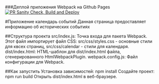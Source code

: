 ###Деплой приложения Webpack на Github Pages
[![PR Sanity Check, Build and Deploy](https://github.com/YPivneva/almanac/actions/workflows/sanity-check.yml/badge.svg?branch=airtable)](https://github.com/YPivneva/almanac/actions/workflows/sanity-check.yml)


#Приложение календарь событий Данная страница предоставляет информацию об исторических событиях

##Структура проекта src/index.js: Точка входа для пакета Webpack. Этот файл импортирует файл CSS: 
src/css/styles.css - основные стили для квсех страниц,
src/css/calendar - стили для календаря.
dist/index.html: HTML-шаблон для dist/index.html файла, сгенерированного HtmlWebpackPlugin. 
webpack.config.js: Файл конфигурации для Webpack.

##Как запустить
Установка зависимостей: npm install
Создайте проект: npm run build
Открыть dist/index.html в веб-браузере.
